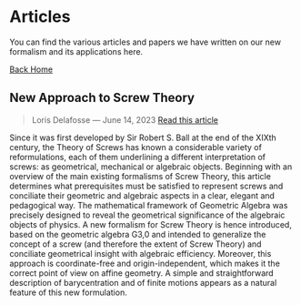# Articles

You can find the various articles and papers we have written on our new formalism and its applications here.

[Back Home](../index.md)

## New Approach to Screw Theory
> Loris Delafosse — June 14, 2023
[Read this article](../pdfs/New_Approach_to_Screw_Theory.pdf)

Since it was first developed by Sir Robert S. Ball at the end of the XIXth century, the Theory of Screws has known a considerable variety of reformulations, each of them underlining a different interpretation of screws: as geometrical, mechanical or algebraic objects. Beginning with an overview of the main existing formalisms of Screw Theory, this article determines what prerequisites must be satisfied to represent screws and conciliate their geometric and algebraic aspects in a clear, elegant and pedagogical way. The mathematical framework of Geometric Algebra was precisely designed to reveal the geometrical significance of the algebraic objects of physics. A new formalism for Screw Theory is hence introduced, based on the geometric algebra G3,0 and intended to generalize
the concept of a screw (and therefore the extent of Screw Theory) and conciliate geometrical insight with algebraic efficiency. Moreover, this approach is coordinate-free and origin-independent, which makes it the correct point of view on affine geometry. A simple and straightforward description of barycentration and of finite motions appears as a natural feature of this new formulation.
